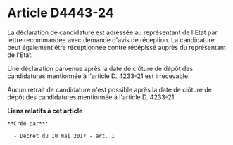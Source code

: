 # Article D4443-24

La déclaration de candidature est adressée au représentant de l'Etat par lettre recommandée avec demande d'avis de réception.
La candidature peut également être réceptionnée contre récépissé auprès du représentant de l'Etat.

Une déclaration parvenue après la date de clôture de dépôt des candidatures mentionnée à l'article D. 4233-21 est
irrecevable.

Aucun retrait de candidature n'est possible après la date de clôture de dépôt des candidatures mentionnée à l'article D.
4233-21.

**Liens relatifs à cet article**

	**Créé par**:

	  - Décret du 10 mai 2017 - art. 1
